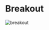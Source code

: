 # Breakout
![breakout](https://github.com/user-attachments/assets/3c5e9676-f95f-418d-9934-a2eaec47dc5b)
